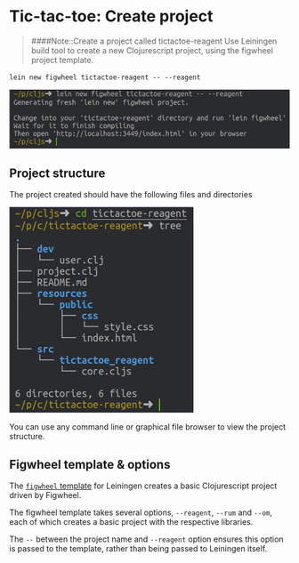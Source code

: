 # Tic-tac-toe: Create project

> ####Note::Create a project called tictactoe-reagent
> Use Leiningen build tool to create a new Clojurescript project, using the figwheel project template.
```clojure
lein new figwheel tictactoe-reagent -- --reagent
```

[![Create project with leiningen: tic-tac-toe-reagent](/images/clojurescript-project-reagent-tictactoe--create-project-with-figwheel-template.png)](/images/clojurescript-project-reagent-tictactoe--create-project-with-figwheel-template.png)


## Project structure

The project created should have the following files and directories

[![Project structure for tic-tac-toe-reagent](/images/clojurescript-project-reagent-tictactoe--new-project-tree-structure.png)](/images/clojurescript-project-reagent-tictactoe--new-project-tree-structure.png)

You can use any command line or graphical file browser to view the project structure.


## Figwheel template & options

The [`figwheel` template](https://github.com/bhauman/figwheel-template) for Leiningen creates a basic Clojurescript project driven by Figwheel.

The figwheel template takes several options, `--reagent`, `--rum` and `--om`, each of which creates a basic project with the respective libraries.

The `--` between the project name and `--reagent` option ensures this option is passed to the template, rather than being passed to Leiningen itself.
